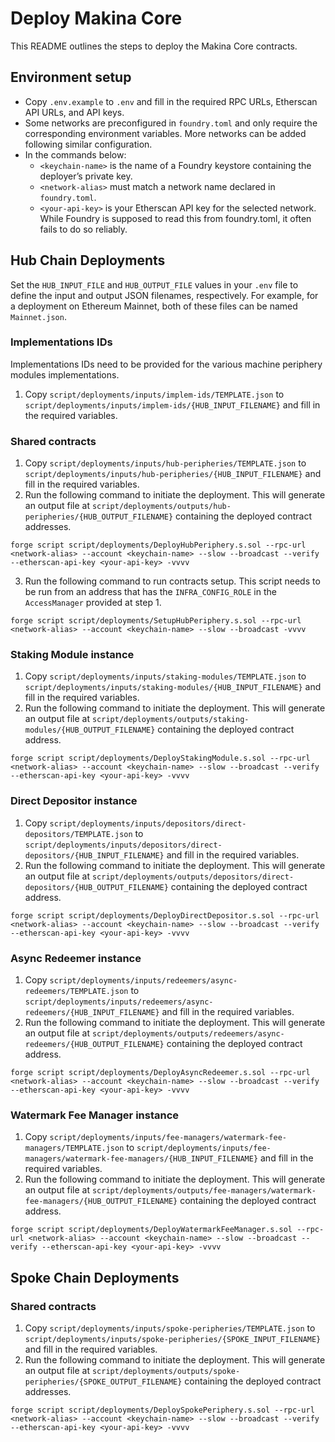 # Deploy Makina Core

This README outlines the steps to deploy the Makina Core contracts.

## Environment setup

- Copy `.env.example` to `.env` and fill in the required RPC URLs, Etherscan API URLs, and API keys.
- Some networks are preconfigured in `foundry.toml` and only require the corresponding environment variables. More networks can be added following similar configuration.
- In the commands below:
  - `<keychain-name>` is the name of a Foundry keystore containing the deployer’s private key.<br>
  - `<network-alias>` must match a network name declared in `foundry.toml`.<br>
  - `<your-api-key>` is your Etherscan API key for the selected network. While Foundry is supposed to read this from foundry.toml, it often fails to do so reliably.

## Hub Chain Deployments

Set the `HUB_INPUT_FILE` and `HUB_OUTPUT_FILE` values in your `.env` file to define the input and output JSON filenames, respectively. For example, for a deployment on Ethereum Mainnet, both of these files can be named `Mainnet.json`.

### Implementations IDs

Implementations IDs need to be provided for the various machine periphery modules implementations.

1. Copy `script/deployments/inputs/implem-ids/TEMPLATE.json` to `script/deployments/inputs/implem-ids/{HUB_INPUT_FILENAME}` and fill in the required variables.

### Shared contracts

1. Copy `script/deployments/inputs/hub-peripheries/TEMPLATE.json` to `script/deployments/inputs/hub-peripheries/{HUB_INPUT_FILENAME}` and fill in the required variables.
2. Run the following command to initiate the deployment. This will generate an output file at `script/deployments/outputs/hub-peripheries/{HUB_OUTPUT_FILENAME}` containing the deployed contract addresses.

```
forge script script/deployments/DeployHubPeriphery.s.sol --rpc-url <network-alias> --account <keychain-name> --slow --broadcast --verify --etherscan-api-key <your-api-key> -vvvv
```

3. Run the following command to run contracts setup. This script needs to be run from an address that has the `INFRA_CONFIG_ROLE` in the `AccessManager` provided at step 1. 
```
forge script script/deployments/SetupHubPeriphery.s.sol --rpc-url <network-alias> --account <keychain-name> --slow --broadcast -vvvv
```

### Staking Module instance

1. Copy `script/deployments/inputs/staking-modules/TEMPLATE.json` to `script/deployments/inputs/staking-modules/{HUB_INPUT_FILENAME}` and fill in the required variables.
2. Run the following command to initiate the deployment. This will generate an output file at `script/deployments/outputs/staking-modules/{HUB_OUTPUT_FILENAME}` containing the deployed contract address.

```
forge script script/deployments/DeployStakingModule.s.sol --rpc-url <network-alias> --account <keychain-name> --slow --broadcast --verify --etherscan-api-key <your-api-key> -vvvv
```

### Direct Depositor instance

1. Copy `script/deployments/inputs/depositors/direct-depositors/TEMPLATE.json` to `script/deployments/inputs/depositors/direct-depositors/{HUB_INPUT_FILENAME}` and fill in the required variables.
2. Run the following command to initiate the deployment. This will generate an output file at `script/deployments/outputs/depositors/direct-depositors/{HUB_OUTPUT_FILENAME}` containing the deployed contract address.

```
forge script script/deployments/DeployDirectDepositor.s.sol --rpc-url <network-alias> --account <keychain-name> --slow --broadcast --verify --etherscan-api-key <your-api-key> -vvvv
```

### Async Redeemer instance

1. Copy `script/deployments/inputs/redeemers/async-redeemers/TEMPLATE.json` to `script/deployments/inputs/redeemers/async-redeemers/{HUB_INPUT_FILENAME}` and fill in the required variables.
2. Run the following command to initiate the deployment. This will generate an output file at `script/deployments/outputs/redeemers/async-redeemers/{HUB_OUTPUT_FILENAME}` containing the deployed contract address.

```
forge script script/deployments/DeployAsyncRedeemer.s.sol --rpc-url <network-alias> --account <keychain-name> --slow --broadcast --verify --etherscan-api-key <your-api-key> -vvvv
```

### Watermark Fee Manager instance

1. Copy `script/deployments/inputs/fee-managers/watermark-fee-managers/TEMPLATE.json` to `script/deployments/inputs/fee-managers/watermark-fee-managers/{HUB_INPUT_FILENAME}` and fill in the required variables.
2. Run the following command to initiate the deployment. This will generate an output file at `script/deployments/outputs/fee-managers/watermark-fee-managers/{HUB_OUTPUT_FILENAME}` containing the deployed contract address.

```
forge script script/deployments/DeployWatermarkFeeManager.s.sol --rpc-url <network-alias> --account <keychain-name> --slow --broadcast --verify --etherscan-api-key <your-api-key> -vvvv
```

## Spoke Chain Deployments

### Shared contracts

1. Copy `script/deployments/inputs/spoke-peripheries/TEMPLATE.json` to `script/deployments/inputs/spoke-peripheries/{SPOKE_INPUT_FILENAME}` and fill in the required variables.
2. Run the following command to initiate the deployment. This will generate an output file at `script/deployments/outputs/spoke-peripheries/{SPOKE_OUTPUT_FILENAME}` containing the deployed contract addresses.

```
forge script script/deployments/DeploySpokePeriphery.s.sol --rpc-url <network-alias> --account <keychain-name> --slow --broadcast --verify --etherscan-api-key <your-api-key> -vvvv
```